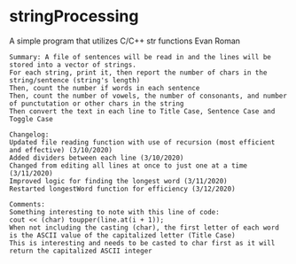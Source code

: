 # stringProcessing
A simple program that utilizes C/C++ str functions
	Evan Roman

	Summary: A file of sentences will be read in and the lines will be stored into a vector of strings.
	For each string, print it, then report the number of chars in the string/sentence (string's length)
	Then, count the number if words in each sentence
	Then, count the number of vowels, the number of consonants, and number of punctutation or other chars in the string
	Then convert the text in each line to Title Case, Sentence Case and Toggle Case

	Changelog:
	Updated file reading function with use of recursion (most efficient and effective) (3/10/2020)
	Added dividers between each line (3/10/2020)
	Changed from editing all lines at once to just one at a time (3/11/2020)
	Improved logic for finding the longest word (3/11/2020)
	Restarted longestWord function for efficiency (3/12/2020)

	Comments:
	Something interesting to note with this line of code:
	cout << (char) toupper(line.at(i + 1));
	When not including the casting (char), the first letter of each word is the ASCII value of the capitalized letter (Title Case)
	This is interesting and needs to be casted to char first as it will return the capitalized ASCII integer
